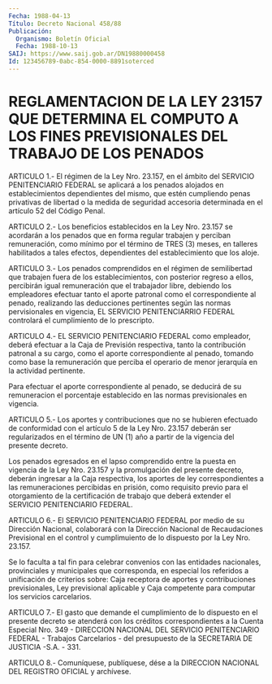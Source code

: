 ```yaml
---
Fecha: 1988-04-13
Título: Decreto Nacional 458/88
Publicación:
  Organismo: Boletín Oficial
  Fecha: 1988-10-13
SAIJ: https://www.saij.gob.ar/DN19880000458
Id: 123456789-0abc-854-0000-8891soterced
---
```

# REGLAMENTACION DE LA LEY 23157 QUE DETERMINA EL COMPUTO A LOS FINES PREVISIONALES DEL TRABAJO DE LOS PENADOS

<a id="1"></a>
ARTICULO 1.- El régimen de la Ley Nro. 23.157, en el ámbito del SERVICIO  PENITENCIARIO  FEDERAL se aplicará a los penados alojados en establecimientos dependientes  del  mismo,  que estén cumpliendo penas  privativas  de  libertad o la medida de seguridad  accesoria determinada en el artículo 52 del Código Penal.

<a id="2"></a>
ARTICULO 2.- Los beneficios establecidos en la Ley Nro. 23.157 se acordarán  a  los  penados  que  en  forma  regular  trabajen  y perciban  remuneración,  como  mínimo  por  el  término de TRES (3) meses,  en  talleres habilitados a tales efectos, dependientes  del establecimiento que los aloje.

<a id="3"></a>
ARTICULO  3.-  Los  penados  comprendidos  en  el  régimen  de semilibertad  que  trabajen  fuera  de  los  establecimientos,  con posterior  regreso  a  ellos,  percibirán igual remuneración que el trabajador  libre,  debiendo  los  empleadores  efectuar  tanto  el aporte patronal como el correspondiente  al  penado, realizando las deducciones    pertinentes  según  las  normas  pervisionales    en vigencia,  EL  SERVICIO    PENITENCIARRIO   FEDERAL  controlará  el cumplimiento de lo prescripto.

<a id="4"></a>
ARTICULO 4.- EL SERVICIO PENITENCIARIO FEDERAL como empleador, deberá  efectuar  a  la  Caja  de  Previsión  respectiva,  tanto la contribución  patronal  a  su cargo, como el aporte correspondiente al  penado,  tomando  como base  la  remuneración  que  perciba  el operario  de  menor jerarquía  en  la  actividad  pertinente.

Para efectuar el  aporte  correspondiente al penado, se deducirá de su remuneracion el porcentaje establecido en las normas previsionales en vigencia.

<a id="5"></a>
ARTICULO  5.-  Los aportes y contribuciones que no se hubieren efectuado de conformidad  con  el  artículo 5 de la Ley Nro. 23.157 deberán ser regularizados en el término  de  UN (1) año a partir de la vigencia del presente decreto.

Los penados egresados en el lapso comprendido  entre  la  puesta en vigencia  de  la  Ley  Nro.  23.157  y la promulgación del presente decreto, deberán ingresar a la Caja respectiva,  los aportes de ley correspondientes a las remuneraciones percibidas en  prisión,  como requisito  previo  para  el  otorgamiento  de  la  certificación de trabajo  que  deberá  extender  el SERVICIO PENITENCIARIO  FEDERAL.

<a id="6"></a>
ARTICULO 6.- El SERVICIO PENITENCIARIO FEDERAL por medio de su Dirección   Nacional,  colaborará  con  la  Dirección  Nacional  de Recaudaciones  Previsional  en  el  control  y  cumplimuiento de lo dispuesto por la Ley Nro. 23.157.

Se lo faculta a tal fin para celebrar convenios con  las  entidades nacionales,    provinciales   y  municipales  que  corresponda,  en especial  los  referidos a unificación  de  criterios  sobre:  Caja receptora  de  aportes    y    contribuciones   previsionales,  Ley previsional   aplicable  y  Caja  competente  para  computar    los servicios carcelarios.

<a id="7"></a>
ARTICULO  7.-  El  gasto  que  demande  el  cumplimiento de lo dispuesto  en  el  presente  decreto  se atenderá con los  créditos correspondientes  a  la  Cuenta  Especial  Nro.   349  -  DIRECCION NACIONAL DEL SERVICIO PENITENCIARIO FEDERAL - Trabajos  Carcelarios -  del  presupuesto  de  la  SECRETARIA  DE  JUSTICIA  -S.A. - 331.

<a id="8"></a>
ARTICULO  8.-  Comuníquese,  publíquese,  dése  a la DIRECCION NACIONAL DEL REGISTRO OFICIAL y archívese.